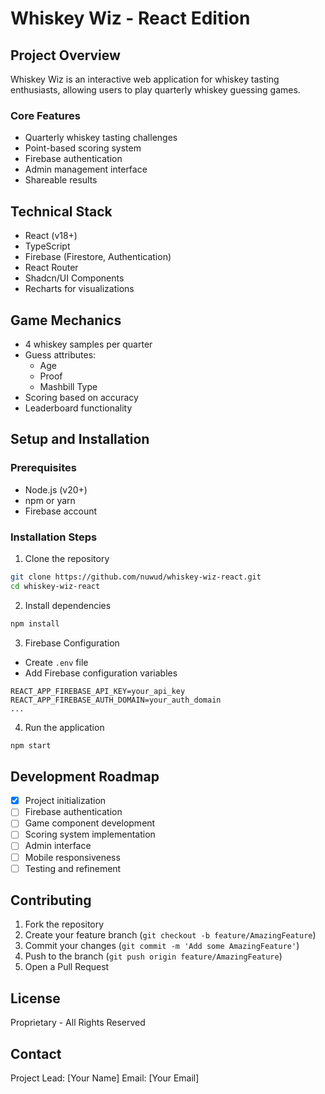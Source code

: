 # Whiskey Wiz - React Edition

## Project Overview
Whiskey Wiz is an interactive web application for whiskey tasting enthusiasts, allowing users to play quarterly whiskey guessing games.

### Core Features
- Quarterly whiskey tasting challenges
- Point-based scoring system
- Firebase authentication
- Admin management interface
- Shareable results

## Technical Stack
- React (v18+)
- TypeScript
- Firebase (Firestore, Authentication)
- React Router
- Shadcn/UI Components
- Recharts for visualizations

## Game Mechanics
- 4 whiskey samples per quarter
- Guess attributes:
  - Age
  - Proof
  - Mashbill Type
- Scoring based on accuracy
- Leaderboard functionality

## Setup and Installation

### Prerequisites
- Node.js (v20+)
- npm or yarn
- Firebase account

### Installation Steps
1. Clone the repository
```bash
git clone https://github.com/nuwud/whiskey-wiz-react.git
cd whiskey-wiz-react
```

2. Install dependencies
```bash
npm install
```

3. Firebase Configuration
- Create `.env` file
- Add Firebase configuration variables
```
REACT_APP_FIREBASE_API_KEY=your_api_key
REACT_APP_FIREBASE_AUTH_DOMAIN=your_auth_domain
...
```

4. Run the application
```bash
npm start
```

## Development Roadmap
- [x] Project initialization
- [ ] Firebase authentication
- [ ] Game component development
- [ ] Scoring system implementation
- [ ] Admin interface
- [ ] Mobile responsiveness
- [ ] Testing and refinement

## Contributing
1. Fork the repository
2. Create your feature branch (`git checkout -b feature/AmazingFeature`)
3. Commit your changes (`git commit -m 'Add some AmazingFeature'`)
4. Push to the branch (`git push origin feature/AmazingFeature`)
5. Open a Pull Request

## License
Proprietary - All Rights Reserved

## Contact
Project Lead: [Your Name]
Email: [Your Email]